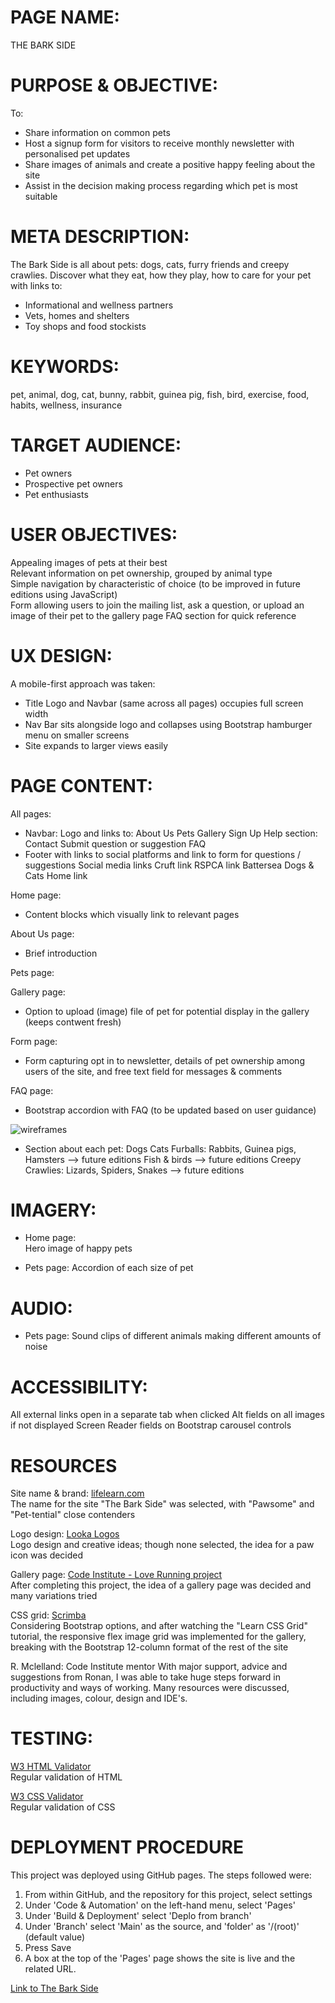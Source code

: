 # PAGE NAME:  
THE BARK SIDE


# PURPOSE & OBJECTIVE:  
To:  
* Share information on common pets  
* Host a signup form for visitors to receive monthly newsletter with personalised pet updates  
* Share images of animals and create a positive happy feeling about the site  
* Assist in the decision making process regarding which pet is most suitable


# META DESCRIPTION:  
The Bark Side is all about pets: dogs, cats, furry friends and creepy crawlies. Discover what they eat, how they play, how to care for your pet with links to:  
* Informational and wellness partners  
* Vets, homes and shelters
* Toy shops and food stockists


# KEYWORDS:  
pet, animal, dog, cat, bunny, rabbit, guinea pig, fish, bird, exercise, food, habits, wellness, insurance


# TARGET AUDIENCE:  
- Pet owners
- Prospective pet owners
- Pet enthusiasts


# USER OBJECTIVES:  
Appealing images of pets at their best  
Relevant information on pet ownership, grouped by animal type  
Simple navigation by characteristic of choice (to be improved in future editions using JavaScript)  
Form allowing users to join the mailing list, ask a question, or upload an image of their pet to the gallery page
FAQ section for quick reference  


# UX DESIGN:  
A mobile-first approach was taken:  
* Title Logo and Navbar (same across all pages) occupies full screen width
* Nav Bar sits alongside logo and collapses using Bootstrap hamburger menu on smaller screens
* Site expands to larger views easily


# PAGE CONTENT:  

All pages:
* Navbar:
  	Logo and links to:
  		About Us
  		Pets
  		Gallery
  		Sign Up
  		Help section:
  			Contact
  			Submit question or suggestion
  			FAQ
* Footer with links to social platforms and link to form  for questions / suggestions
	Social media links
	Cruft link
	RSPCA link
	Battersea Dogs & Cats Home link

Home page:
* Content blocks which visually link to relevant pages

About Us page:
* 	Brief introduction

Pets page:

Gallery page:
* Option to upload (image) file of pet for potential display in the gallery (keeps contwent fresh)

Form page:
* Form capturing opt in to newsletter, details of pet ownership among users of the site, and free text field for messages & comments

FAQ page:
* Bootstrap accordion with FAQ (to be updated based on user guidance)
  
![wireframes](assets/images/TheBarkSide.png)

* Section about each pet:
Dogs
Cats
Furballs: Rabbits, Guinea pigs, Hamsters	-->	future editions
Fish & birds					-->	future editions
Creepy Crawlies: Lizards, Spiders, Snakes	--> 	future editions
			

# IMAGERY:
* Home page:  
	Hero image of happy pets

* Pets page:
  	Accordion of each size of pet

# AUDIO:
* Pets page:
  	Sound clips of different animals making different amounts of noise


# ACCESSIBILITY:  
All external links open in a separate tab when clicked
Alt fields on all images if not displayed
Screen Reader fields on Bootstrap carousel controls


# RESOURCES
Site name & brand: [lifelearn.com](https://www.lifelearn.com/2016/02/24/the-jumbo-reference-list-of-pet-puns/)  
The name for the site "The Bark Side" was selected, with "Pawsome" and "Pet-tential" close contenders

Logo design: [Looka Logos](https://looka.com/editor/144159302)  
Logo design and creative ideas; though none selected, the idea for a paw icon was decided

Gallery page: [Code Institute - Love Running project](https://learn.codeinstitute.net/dashboard)  
After completing this project, the idea of a gallery page was decided and many variations tried
   	
CSS grid: [Scrimba](https://scrimba.com/learn/cssgrid)  
Considering Bootstrap options, and after watching the "Learn CSS Grid" tutorial, the responsive flex image grid was implemented for the gallery, breaking with the Bootstrap 12-column format of the rest of the site

R. Mclelland: Code Institute mentor
With major support, advice and suggestions from Ronan, I was able to take huge steps forward in productivity and ways of working. Many resources were discussed, including images, colour, design and IDE's.

# TESTING:  
[W3 HTML Validator](https://validator.w3.org/#validate_by_input)  
Regular validation of HTML
  
[W3 CSS Validator](https://jigsaw.w3.org/css-validator/)  
Regular validation of CSS

# DEPLOYMENT PROCEDURE
This project was deployed using GitHub pages. The steps followed were:

<ol>
<li>From within GitHub, and the repository for this project, select settings</li>
<li>Under 'Code & Automation' on the left-hand menu, select 'Pages'</li>
<li>Under 'Build & Deployment' select 'Deplo from branch'</li>
<li>Under 'Branch' select 'Main' as the source, and 'folder' as '/(root)' (default value)</li>
<li>Press Save</li>
<li>A box at the top of the 'Pages' page shows the site is live and the related URL.</li>
</ol>

[Link to The Bark Side](https://jlnmrchnd.github.io/thebarkside/)
